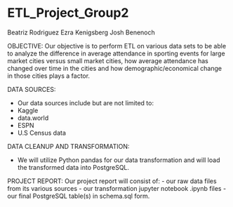 # ETL_Project_Group2
Beatriz Rodriguez
Ezra Kenigsberg
Josh Benenoch

OBJECTIVE:
    Our objective is to perform ETL on various data sets to be able to analyze the difference in average attendance in sporting events for large market cities versus small market cities, how average attendance has changed over time in the cities and how demographic/economical change in those cities plays a factor.

DATA SOURCES:
   - Our data sources include but are not limited to:
   - Kaggle
   - data.world
   - ESPN
   - U.S Census data



DATA CLEANUP AND TRANSFORMATION:
   - We will utilize Python pandas for our data transformation and will load the transformed data into PostgreSQL.

PROJECT REPORT:
    Our project report will consist of:
        -  our raw data files from its various sources
        -  our transformation jupyter notebook .ipynb files
        -  our final PostgreSQL table(s) in schema.sql form. 